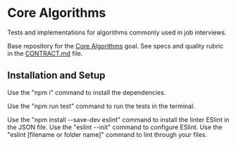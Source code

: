 # Core Algorithms

Tests and implementations for algorithms commonly used in job interviews.

Base repository for the [Core Algorithms](https://github.com/GuildCrafts/web-development-js/issues/123) goal. See specs and quality rubric in the [CONTRACT.md](./CONTRACT.md) file.

## Installation and Setup

Use the "npm i" command to install the dependencies.

Use the "npm run test" command to run the tests in the terminal.

Use the "npm install --save-dev eslint" command to install the linter ESlint in the JSON file.
  Use the "eslint --init" command to configure ESlint.
  Use the "eslint [filename or folder name]" command to lint through your files.  
